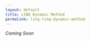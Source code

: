```yaml
---
layout: default
title: LINQ Dynamic Method
permalink: linq-linq-dynamic-method
---
```




_Coming Soon_
